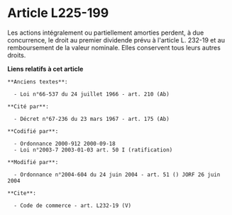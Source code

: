 # Article L225-199

Les actions intégralement ou partiellement amorties perdent, à due concurrence, le droit au premier dividende prévu à
l'article L. 232-19 et au remboursement de la valeur nominale. Elles conservent tous leurs autres droits.

**Liens relatifs à cet article**

	**Anciens textes**:

	  - Loi n°66-537 du 24 juillet 1966 - art. 210 (Ab)

	**Cité par**:

	  - Décret n°67-236 du 23 mars 1967 - art. 175 (Ab)

	**Codifié par**:

	  - Ordonnance 2000-912 2000-09-18
	  - Loi n°2003-7 2003-01-03 art. 50 I (ratification)

	**Modifié par**:

	  - Ordonnance n°2004-604 du 24 juin 2004 - art. 51 () JORF 26 juin 2004

	**Cite**:

	  - Code de commerce - art. L232-19 (V)
